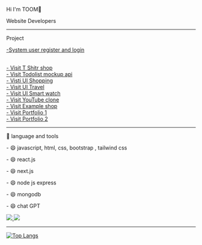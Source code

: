 <div>
  <p>Hi I'm TOOM👋</p>
  <p>Website Developers</p>
</div>

<hr>

<div>
  <p>Project</p>
    <a href="https://register-login-reactjs.netlify.app/" target="_blank">-System user register and login</a> <br><br>

  <a href="https://toomdev-tshirt-wb-ui.netlify.app/" target="_blank">- Visit T Shitr shop</a> <br>
  <a href="https://toomdev-todolist.netlify.app/" target="_blank">- Visit Todolist mockup api</a> <br>
  <a href="https://toomdev-ecommerce-ui.netlify.app/" target="_blank">- Visti UI Shopping</a> <br>
  <a href="https://toomdev-ui-travel.netlify.app/" target="_blank">- Visit UI Travel</a> <br>
  <a href="https://toomdev-ui-smart-watch.netlify.app/" target="_blank">- Visit UI Smart watch</a> <br>
  <a href="https://toomdev-example-youtubeclone.netlify.app/" target="_blank">- Visit YouTube clone</a> <br>
  <a href="https://toomdev-example-cat-coffee.netlify.app/" target="_blank">- Visit Example shop</a> <br>
  <a href="https://toomdev-portfolio-template-v2.netlify.app/" target="_blank">- Visit Portfolio 1</a> <br>
  <a href="https://toomdev-portfolio-template-v1.netlify.app/" target="_blank">- Visit Portfolio 2</a> <br>
</div>

<hr>

<div>
  <p> 🔨 language and tools</p>
  <p>  - 😄 javascript, html, css, bootstrap , tailwind css</p>
  <p>  - 😄 react.js</p>
  <p>  - 😄 next.js</p>
  <p>  - 😄 node js express</p>
  <p>  - 😄 mongodb</p>
  <p>  - 😄 chat GPT</p>
  <p align="left">
  <a href="">
    <img src="https://skillicons.dev/icons?i=html,css,javascript,bootstrap,tailwindcss" />
  </a>
      <a href="">
    <img src="https://skillicons.dev/icons?i=react,nextjs,nodejs,mongodb,mysql,npm" />
  </a>
</p>
</div>

<hr>

[![Top Langs](https://github-readme-stats.vercel.app/api/top-langs/?username=toomnineteen&layout=compact&theme=vision-friendly-dark)](https://github.com/anuraghazra/github-readme-stats)



<div></div>
